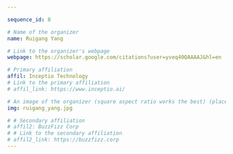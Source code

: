 ```yaml
---

sequence_id: 8

# Name of the organizer
name: Ruigang Yang

# Link to the organizer's webpage
webpage: https://scholar.google.com/citations?user=yveq40QAAAAJ&hl=en

# Primary affiliation
affil: Inceptio Technology
# Link to the primary affiliation
# affil_link: https://www.inceptio.ai/

# An image of the organizer (square aspect ratio works the best) (place in the `assets/img/organizers` directory)
img: ruigang_yang.jpg

# # Secondary affiliation
# affil2: BuzzFizz Corp
# # Link to the secondary affiliation
# affil2_link: https://buzzfizz.corp
---
```

